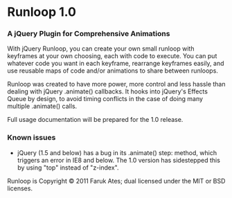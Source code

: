 Runloop 1.0
===========

### A jQuery Plugin for Comprehensive Animations

With jQuery Runloop, you can create your own small runloop with keyframes
at your own choosing, each with code to execute. You can put whatever code
you want in each keyframe, rearrange keyframes easily, and use reusable maps
of code and/or animations to share between runloops.

Runloop was created to have more power, more control and less hassle than dealing
with jQuery .animate() callbacks. It hooks into jQuery's Effects Queue by design,
to avoid timing conflicts in the case of doing many multiple .animate() calls.

Full usage documentation will be prepared for the 1.0 release.

### Known issues

* jQuery (1.5 and below) has a bug in its .animate() step: method, which triggers an
  error in IE8 and below. The 1.0 version has sidestepped this by using "top" instead
  of "z-index".

Runloop is Copyright © 2011 Faruk Ates; dual licensed under the MIT or BSD licenses.

